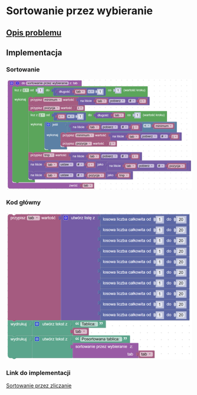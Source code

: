 # Sortowanie przez wybieranie

## [Opis problemu](../../../../algorithms/sorting/selection-sort.md)

## Implementacja

### Sortowanie

![Sortowanie przez wybieranie](../../../../assets/selection_sort.png)

### Kod główny

![](../../../../assets/selection_sort_main.png)

### Link do implementacji

[Sortowanie przez zliczanie](https://blockly-demo.appspot.com/static/demos/code/index.html?lang=pl#nie4c9)
